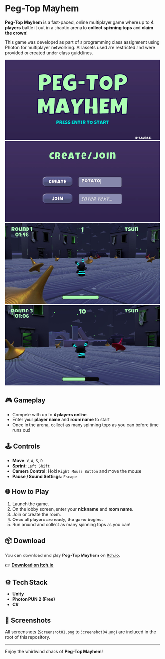 # Peg-Top Mayhem

**Peg-Top Mayhem** is a fast-paced, online multiplayer game where up to **4 players** battle it out in a chaotic arena to **collect spinning tops** and **claim the crown**!

This game was developed as part of a programming class assignment using Photon for multiplayer networking. All assets used are restricted and were provided or created under class guidelines.

![Title Screen](Screenshot01.png)  
![Room Setup](Screenshot04.png)  
![Gameplay 1](Screenshot03.jpeg)  
![Gameplay 2](Screenshot02.jpeg)  

## 🎮 Gameplay

- Compete with up to **4 players online**.
- Enter your **player name** and **room name** to start.
- Once in the arena, collect as many spinning tops as you can before time runs out!

## 🕹️ Controls

- **Move**: `W`, `A`, `S`, `D`
- **Sprint**: `Left Shift`
- **Camera Control**: Hold `Right Mouse Button` and move the mouse
- **Pause / Sound Settings**: `Escape`

## 🌐 How to Play

1. Launch the game.
2. On the lobby screen, enter your **nickname** and **room name**.
3. Join or create the room.
4. Once all players are ready, the game begins.
5. Run around and collect as many spinning tops as you can!

## 📦 Download

You can download and play **Peg-Top Mayhem** on [Itch.io](https://lauraenjuto.itch.io/peg-top-mayhem):

👉 [**Download on Itch.io**](https://lauraenjuto.itch.io/peg-top-mayhem)

## ⚙️ Tech Stack

- **Unity**
- **Photon PUN 2 (Free)**
- **C#**

## 📸 Screenshots

All screenshots (`Screenshot01.png` to `Screenshot04.png`) are included in the root of this repository.

---

Enjoy the whirlwind chaos of **Peg-Top Mayhem**!
